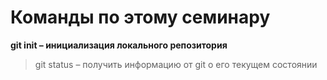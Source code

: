 # Команды по этому семинару
__git init – инициализация локального репозитория__

>git status – получить информацию от git о его текущем состоянии